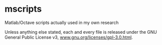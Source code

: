 # mscripts
Matlab/Octave scripts actually used in my own research

Unless anything else stated, each and every file is released under
the GNU General Public License v3, www.gnu.org/licenses/gpl-3.0.html.
